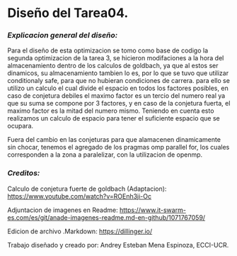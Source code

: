 # Diseño del Tarea04.

### _Explicacion general del diseño:_
Para el diseño de esta optimizacion se tomo como base de codigo la segunda optimizacion de la tarea 3, se hicieron modifaciones a la hora del almacenamiento dentro de los calculos de goldbach, ya que al estos ser dinamicos, su almacenamiento tambien lo es, por lo que se tuvo que utilizar conditionaly safe, para que no hubieran condiciones de carrera. para ello se utilizo un calculo el cual divide el espacio en todos los factores posibles, en caso de conjetura debiles el maximo factor es un tercio del numero real ya que su suma se compone por 3 factores, y en caso de la conjetura fuerta, el maximo factor es la mitad del numero mismo. Teniendo en cuenta esto realizamos un calculo de espacio para tener el suficiente espacio que se ocupara.

Fuera del cambio en las conjeturas para que alamacenen dinamicamente sin chocar, tenemos el agregado de los pragmas omp parallel for, los cuales corresponden a la zona a paralelizar, con la utilizacion de openmp.

### _Creditos:_
Calculo de conjetura fuerte de goldbach (Adaptacion):
https://www.youtube.com/watch?v=ROEnh3ji-Oc

Adjuntacion de imagenes en Readme:
https://www.it-swarm-es.com/es/git/anade-imagenes-readme.md-en-github/1071767059/

Edicion de archivo .Markdown:
https://dillinger.io/

Trabajo diseñado y creado por:
Andrey Esteban Mena Espinoza, ECCI-UCR.
